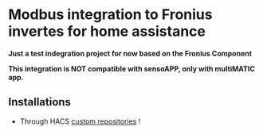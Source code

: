 # Modbus integration to Fronius invertes for home assistance

**Just a test indegration project for now based on the Fronius Component**

**This integration is NOT compatible with sensoAPP, only with multiMATIC app.**

## Installations
- Through HACS [custom repositories](https://hacs.xyz/docs/faq/custom_repositories/) !